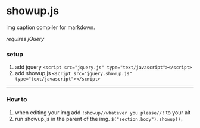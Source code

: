 # showup.js
img caption compiler for markdown.

_requires jQuery_
### setup
1. add jquery
`<script src="jquery.js" type="text/javascript"></script>`
2. add showup.js
`<script src="jquery.showup.js" type="text/javascript"></script>`
---
### How to
1. when editing your img add `!showup//whatever you please//!` to your alt
2. run showup.js in the parent of the img. `$("section.body").showup();`
